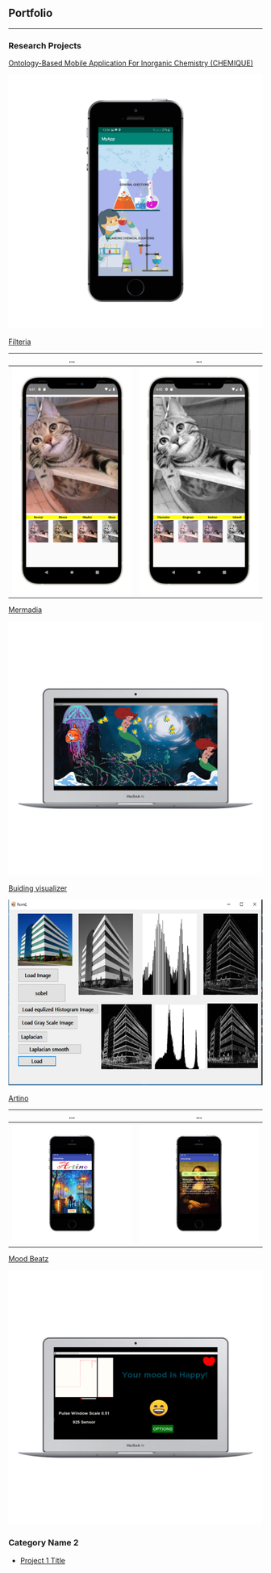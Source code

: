 ## Portfolio

---

### Research Projects

[Ontology-Based Mobile Application For Inorganic Chemistry (CHEMIQUE)](https://github.com/yazyazz/ChemiqueCOM3D/)
  
![](images/ch1.png)  

[Filteria](https://github.com/yazyazz/Cat-Filteria/)
  
...                         |  ...
:-------------------------:|:-------------------------:
![](images/filter1Potrait.png)  |  ![](images/filter2Potrait.png)

[Mermadia](https://github.com/yazyazz/Mermadia/)
  
![](images/m1.png)

[Buiding visualizer](https://github.com/yazyazz/Mood_Beatz/)
  
![](images/histo.png)

[Artino](https://github.com/yazyazz/Artwork_App/)
  
...                         |  ...
:-------------------------:|:-------------------------:
![](images/ar1.png)  |  ![](images/ar2.png)

[Mood Beatz](https://github.com/yazyazz/Mood_Beatz/)
  
![](images/a3.png)

### Category Name 2

- [Project 1 Title](http://example.com/)





